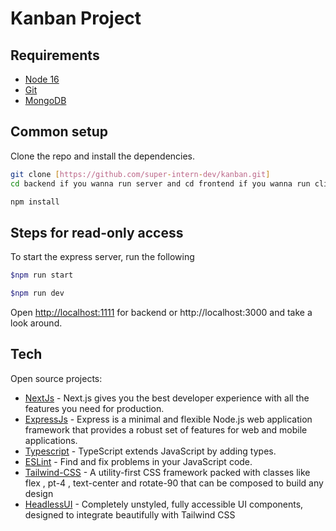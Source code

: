 
# Kanban Project

## Requirements

* [Node 16](https://nodejs.org/en/)
* [Git](https://git-scm.com/)
* [MongoDB](https://www.mongodb.com/)


## Common setup 

Clone the repo and install the dependencies.

```bash
git clone [https://github.com/super-intern-dev/kanban.git]
cd backend if you wanna run server and cd frontend if you wanna run client
```

```bash
npm install
```

## Steps for read-only access

To start the express server, run the following

```bash backend for development mode
$npm run start 
```

```bash frontend for development mode
$npm run dev
```
Open [http://localhost:1111](http://localhost:1111) for backend or http://localhost:3000 and take a look around.


## Tech

Open source projects:

- [NextJs](https://nextjs.org/) - Next.js gives you the best developer experience with all the features you need for production.
- [ExpressJs](https://expressjs.com/) - Express is a minimal and flexible Node.js web application framework that provides a robust set of features for web and mobile applications.
- [Typescript](https://www.typescriptlang.org/) - TypeScript extends JavaScript by adding types.
- [ESLint](https://eslint.org/) - Find and fix problems in your JavaScript code.
- [Tailwind-CSS](https://tailwindcss.com/) - A utility-first CSS framework packed with classes like flex , pt-4 , text-center and rotate-90 that can be composed to build any design
- [HeadlessUI](https://headlessui.com/) - Completely unstyled, fully accessible UI components, designed to integrate beautifully with Tailwind CSS


